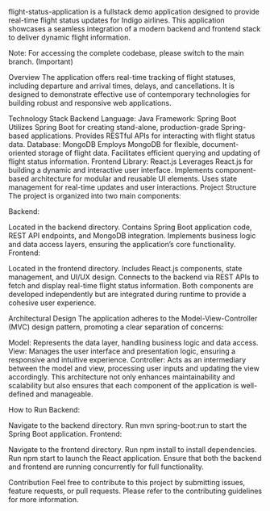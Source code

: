 flight-status-application is a fullstack demo application designed to provide real-time flight status updates for Indigo airlines. This application showcases a seamless integration of a modern backend and frontend stack to deliver dynamic flight information.

Note: For accessing the complete codebase, please switch to the main branch. (Important)

Overview
The application offers real-time tracking of flight statuses, including departure and arrival times, delays, and cancellations. It is designed to demonstrate effective use of contemporary technologies for building robust and responsive web applications.

Technology Stack
Backend
Language: Java
Framework: Spring Boot
Utilizes Spring Boot for creating stand-alone, production-grade Spring-based applications.
Provides RESTful APIs for interacting with flight status data.
Database: MongoDB
Employs MongoDB for flexible, document-oriented storage of flight data.
Facilitates efficient querying and updating of flight status information.
Frontend
Library: React.js
Leverages React.js for building a dynamic and interactive user interface.
Implements component-based architecture for modular and reusable UI elements.
Uses state management for real-time updates and user interactions.
Project Structure
The project is organized into two main components:

Backend:

Located in the backend directory.
Contains Spring Boot application code, REST API endpoints, and MongoDB integration.
Implements business logic and data access layers, ensuring the application’s core functionality.
Frontend:

Located in the frontend directory.
Includes React.js components, state management, and UI/UX design.
Connects to the backend via REST APIs to fetch and display real-time flight status information.
Both components are developed independently but are integrated during runtime to provide a cohesive user experience.

Architectural Design
The application adheres to the Model-View-Controller (MVC) design pattern, promoting a clear separation of concerns:

Model: Represents the data layer, handling business logic and data access.
View: Manages the user interface and presentation logic, ensuring a responsive and intuitive experience.
Controller: Acts as an intermediary between the model and view, processing user inputs and updating the view accordingly.
This architecture not only enhances maintainability and scalability but also ensures that each component of the application is well-defined and manageable.

How to Run
Backend:

Navigate to the backend directory.
Run mvn spring-boot:run to start the Spring Boot application.
Frontend:

Navigate to the frontend directory.
Run npm install to install dependencies.
Run npm start to launch the React application.
Ensure that both the backend and frontend are running concurrently for full functionality.

Contribution
Feel free to contribute to this project by submitting issues, feature requests, or pull requests. Please refer to the contributing guidelines for more information.

